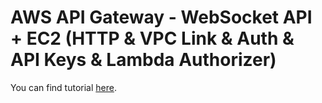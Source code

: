 # AWS API Gateway - WebSocket API + EC2 (HTTP & VPC Link & Auth & API Keys & Lambda Authorizer)

You can find tutorial [here](https://khulnasoft.com/amazon/aws-api-gateway-websocket-api-ec2/).
